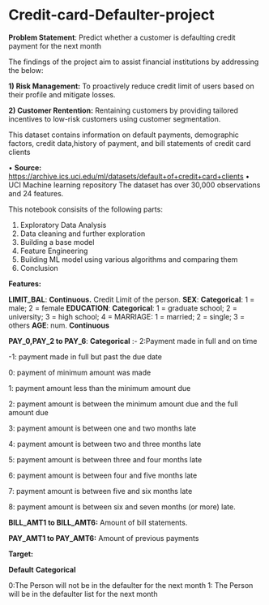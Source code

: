 # Credit-card-Defaulter-project
**Problem Statement**: 
Predict whether a customer is defaulting credit payment for the next month

The findings of the project aim to assist financial institutions by addressing the below: 

**1) Risk Management:**
  To proactively reduce credit limit of users based on their profile and mitigate losses.

**2) Customer Rentention:**
  Rentaining customers by providing tailored incentives to low-risk customers using customer segmentation. 

This dataset contains information on default payments, demographic factors, credit data,history of payment, and bill statements of credit card clients

• **Source:** https://archive.ics.uci.edu/ml/datasets/default+of+credit+card+clients
 • UCI Machine learning repository
   The dataset has over 30,000 observations and 24 features.

This notebook consisits of the following parts:
1) Exploratory Data Analysis
2) Data cleaning and further exploration
3) Building a base model
4) Feature Engineering
5) Building ML model using various algorithms and comparing them
6) Conclusion

**Features:**

**LIMIT_BAL**: **Continuous.** Credit Limit of the person.
**SEX**: **Categorical**: 1 = male; 2 = female
**EDUCATION**: **Categorical**: 1 = graduate school; 2 = university; 3 = high school; 4 = MARRIAGE: 1 = married; 2 = single; 3 = others
**AGE**: num. **Continuous**

**PAY_0,PAY_2 to PAY_6**: **Categorical** :-
2:Payment made in full and on time

-1: payment made in full but past the due date

0: payment of minimum amount was made

1: payment amount less than the minimum amount due

2: payment amount is between the minimum amount due and the full amount due 

3: payment amount is between one and two months late

4: payment amount is between two and three months late

5: payment amount is between three and four months late

6: payment amount is between four and five months late

7: payment amount is between five and six months late

8: payment amount is between six and seven months (or more) late. 

**BILL_AMT1 to BILL_AMT6:** Amount of bill statements.

**PAY_AMT1 to PAY_AMT6:** Amount of previous payments 

**Target:**

**Default** **Categorical**


0:The Person will not be in the defaulter for the next month
1: The Person will be in the defaulter list for the next month
